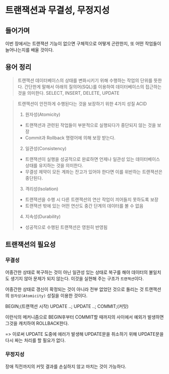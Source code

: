 # 트랜잭션과 무결성, 무정지성

## 들어가며
이번 장에서는 트랜잭션 기능이 없으면 구체적으로 어떻게 곤란한지, 또 어떤 작업들이 늘어나는지를 배울 것이다.

## 용어 정리
> 트랜잭션
> 데이터베이스의 상태를 변화시키기 위해 수행하는 작업의 단위를 뜻한다.
> 간단한게 말해서 아래의 질의어(SQL)를 이용하여 데이터베이스의 접근하는 것을 의미한다.
> SELECT, INSERT, DELETE, UPDATE

> 트랜잭션이 안전하게 수행된다는 것을 보장하기 위한 4가지 성질
> ACID
> 1. 원자성(Atomicity)
>   - 트랜잭션과 관련된 작업들이 부분적으로 실행되다가 중단되지 않는 것을 보장
>   - Commit과 Rollback 명령어에 의해 보장 받는다.
> 2. 일관성(Consistency)
>   - 트랜잭션이 실행을 성공적으로 완료하면 언제나 일관성 있는 데이터베이스 상태를 유지하는 것을 의미한다.
>   - 무결성 제약이 모든 계좌는 잔고가 있어야 한다면 이를 위반하는 트랜잭션은 중단된다.
> 3. 격리성(Isolation)
>   - 트랜잭션을 수행 시 다른 트랜잭션의 연산 작업이 끼어들지 못하도록 보장
>   - 트랜잭션 밖에 있는 어떤 연산도 중간 단계의 데이터를 볼 수 없음
> 4. 지속성(Durability)
>   - 성공적으로 수행된 트랜잭션은 영원히 반영됨



## 트랜잭션의 필요성

### 무결성

어중간한 상태로 복구하는 것이 아닌 일관성 있는 상태로 복구를 해야 데이터의 불일치도 생기지 않아 문제가 되지 않는다. 이것을 실현해 주는 구조가 `트랜잭션`이다.

어중간한 상태로 갱신이 확정되는 것이 아니라 전부 없었던 것으로 돌리는 것
트랜잭션의 `원자성(Atomicity)` 성질을 이용한 것이다.

BEGIN;(트랜잭션 시작)
UPDATE ..;
UPDATE ..;
COMMIT;(커밋)

이런식의 메커니즘으로 BEGIN후부터 COMMIT할 때까지의 사이에서 예외가 발생하면 그것을 캐치하여 ROLLBACK한다.

=> 이로써 UPDATE 도중에 에러가 발생해 UPDATE문을 취소하기 위해 UPDATE문을 다시 짜는 처리를 할 필요가 없다.


### 무정지성
장애 직전까지의 커밋 결과를 손실하지 않고 마치는 것이 가능하다.


